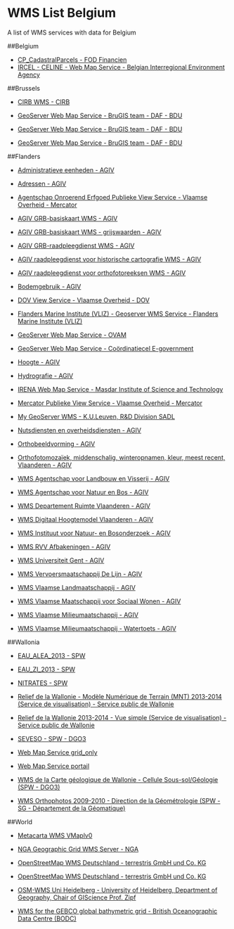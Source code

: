 # WMS List Belgium
A list of WMS services with data for Belgium


##Belgium

* [CP_CadastralParcels - FOD Financien](http://ccff02.minfin.fgov.be/cadgisWMS/CP_CadastralParcels/MapServer/WMSServer)
* [IRCEL - CELINE - Web Map Service - Belgian Interregional Environment Agency](http://geoserver.irceline.be/geoserver/ows)



##Brussels

* [CIRB WMS - CIRB](http://geoserver.gis.irisnet.be/urbis/wms)
* [GeoServer Web Map Service - BruGIS team - DAF - BDU](http://ws.brugis.irisnet.be/geoserver/INSPIRENL/ows)

* [GeoServer Web Map Service - BruGIS team - DAF - BDU](http://ws.brugis.irisnet.be/geoserver/INSPIREEN/ows)

* [GeoServer Web Map Service - BruGIS team - DAF - BDU](http://ws.brugis.irisnet.be/geoserver/INSPIREFR/ows)



##Flanders

* [Administratieve eenheden - AGIV](http://geo.agiv.be/inspire/wms/Administratieve_Eenheden?)
* [Adressen - AGIV](http://geo.agiv.be/inspire/wms/adressen)

* [Agentschap Onroerend Erfgoed Publieke View Service - Vlaamse Overheid - Mercator](https://geo.onroerenderfgoed.be/geoserver/ows)

* [AGIV GRB-basiskaart WMS - AGIV](http://grb.agiv.be/geodiensten/raadpleegdiensten/GRB-basiskaart/wms)

* [AGIV GRB-basiskaart WMS - grijswaarden - AGIV](http://grb.agiv.be/geodiensten/raadpleegdiensten/GRB-basiskaart/wmsgr)

* [AGIV GRB-raadpleegdienst WMS - AGIV](http://grb.agiv.be/geodiensten/raadpleegdiensten/GRB/wms)

* [AGIV raadpleegdienst voor historische cartografie WMS - AGIV](http://geo.api.agiv.be/geodiensten/raadpleegdiensten/histcart/wms)

* [AGIV raadpleegdienst voor orthofotoreeksen WMS - AGIV](http://grb.agiv.be/geodiensten/raadpleegdiensten/orthofoto/wms)

* [Bodemgebruik - AGIV](http://wms.agiv.be/inspire/wms/bodemgebruik?)

* [DOV View Service - Vlaamse Overheid - DOV](http://www.dov.vlaanderen.be/geoserver/wms?)

* [Flanders Marine Institute (VLIZ) - Geoserver WMS Service - Flanders Marine Institute (VLIZ)](http://geo.vliz.be/geoserver/Emodnet/ows)

* [GeoServer Web Map Service - OVAM](http://services.ovam.be/geoserver/wms)

* [GeoServer Web Map Service - Coördinatiecel E-government](http://ogc.magdageo.vlaanderen.be/magdageo/wms)

* [Hoogte - AGIV](http://geo.agiv.be/inspire/wms/Hoogte?)

* [Hydrografie - AGIV](http://geo.agiv.be/inspire/wms/hydrografie?)

* [IRENA Web Map Service - Masdar Institute of Science and Technology](http://irena.masdar.ac.ae:8080/geoserver/belgium/ows)

* [Mercator Publieke View Service - Vlaamse Overheid - Mercator](https://www.mercator.vlaanderen.be/raadpleegdienstenmercatorpubliek/wms?)

* [My GeoServer WMS - K.U.Leuven, R&D Division SADL](http://appsrv.sadl.kuleuven.be:8082/geoserver/ows)

* [Nutsdiensten en overheidsdiensten - AGIV](http://geo.agiv.be/inspire/wms/Nutsdiensten_en_Overheidsdiensten)

* [Orthobeeldvorming - AGIV](http://wms.agiv.be/inspire/wms/orthobeeldvorming)

* [Orthofotomozaïek, middenschalig, winteropnamen, kleur, meest recent, Vlaanderen - AGIV](http://wms.agiv.be/ogc/wms/omkl?)

* [WMS Agentschap voor Landbouw en Visserij - AGIV](http://geo.agiv.be/ogc/wms/product/ALV?)

* [WMS Agentschap voor Natuur en Bos - AGIV](http://geo.agiv.be/ogc/wms/product/ANB?)

* [WMS Departement Ruimte Vlaanderen - AGIV](http://geo.agiv.be/ogc/wms/product/DeptRWO?)

* [WMS Digitaal Hoogtemodel Vlaanderen - AGIV](http://geo.agiv.be/ogc/wms/product/DHMV?)

* [WMS Instituut voor Natuur- en Bosonderzoek - AGIV](http://geo.agiv.be/ogc/wms/product/INBO?)

* [WMS RVV Afbakeningen - AGIV](http://geo.agiv.be/ogc/wms/product/RVVAfbak?)

* [WMS Universiteit Gent - AGIV](http://geo.agiv.be/ogc/wms/product/UGent?)

* [WMS Vervoersmaatschappij De Lijn - AGIV](http://geo.agiv.be/ogc/wms/product/DeLijn?)

* [WMS Vlaamse Landmaatschappij - AGIV](http://geo.agiv.be/ogc/wms/product/VLM?)

* [WMS Vlaamse Maatschappij voor Sociaal Wonen - AGIV](http://geo.agiv.be/ogc/wms/product/VMSW?)

* [WMS Vlaamse Milieumaatschappij - AGIV](http://geo.agiv.be/ogc/wms/product/VMM?)

* [WMS Vlaamse Milieumaatschappij - Watertoets - AGIV](http://geo.agiv.be/ogc/wms/product/VMMWatertoets?)



##Wallonia

* [EAU_ALEA_2013 - SPW](http://geoservices.wallonie.be/arcgis/services/EAU/ALEA_2013/MapServer/WMSServer)
* [EAU_ZI_2013 - SPW](http://geoservices.wallonie.be/arcgis/services/EAU/ZI_2013/MapServer/WMSServer)

* [NITRATES - SPW](http://geoservices.wallonie.be/arcgis/services/EAU/NITRATES/MapServer/WMSServer)

* [Relief de la Wallonie - Modèle Numérique de Terrain (MNT) 2013-2014 (Service de visualisation) - Service public de Wallonie](http://geoservices.wallonie.be/arcgis/services/RELIEF/WALLONIE_MNT_2013_2014/MapServer/WMSServer)

* [Relief de la Wallonie 2013-2014 - Vue simple (Service de visualisation) - Service public de Wallonie](http://geoservices.wallonie.be/arcgis/services/RELIEF/WALLONIE_2013_2014_VUE_SIMPLE/MapServer/WMSServer)

* [SEVESO - SPW - DGO3](http://geoservices.wallonie.be/arcgis/services/INDUSTRIES_SERVICES/SEVESO/MapServer/WMSServer?)

* [Web Map Service grid_only](http://cartopro1.wallonie.be/WMS/com.esri.wms.Esrimap/grid_only?)

* [Web Map Service portail](http://cartopro1.wallonie.be/WMS/com.esri.wms.Esrimap/portail?)

* [WMS de la Carte géologique de Wallonie - Cellule Sous-sol/Géologie (SPW - DGO3)](http://geoservices.wallonie.be/arcgis/services/SOL_SOUS_SOL/CARTE_GEOLOGIQUE_SIMPLE/MapServer/WMSServer)

* [WMS Orthophotos 2009-2010 - Direction de la Géométrologie (SPW - SG - Département de la Géomatique)](http://geoservices.wallonie.be/arcgis/services/IMAGERIE/ORTHO_2009_2010/MapServer/WMSServer?)



##World

* [Metacarta WMS VMaplv0](http://vmap0.tiles.osgeo.org/wms/vmap0)
* [NGA Geographic Grid WMS Server - NGA](http://geonames.nga.mil/grids/request.asp?)

* [OpenStreetMap WMS Deutschland - terrestris GmbH und Co. KG](http://ows.terrestris.de/osm-gray/service)

* [OpenStreetMap WMS Deutschland - terrestris GmbH und Co. KG](http://ows.terrestris.de/osm/service)

* [OSM-WMS Uni Heidelberg - University of Heidelberg, Department of Geography, Chair of GIScience Prof. Zipf](http://129.206.228.72/cached/hillshade?)

* [WMS for the GEBCO global bathymetric grid - British Oceanographic Data Centre (BODC)](http://www.gebco.net/data_and_products/gebco_web_services/web_map_service/mapserv?)
